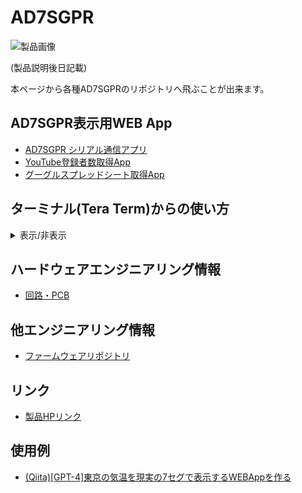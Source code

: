 # AD7SGPR

![製品画像]()

(製品説明後日記載)

本ページから各種AD7SGPRのリポジトリへ飛ぶことが出来ます。

## AD7SGPR表示用WEB App
- [AD7SGPR シリアル通信アプリ](https://bit-trade-one.github.io/AD7SGPR-SCWA/)
- [YouTube登録者数取得App](https://bit-trade-one.github.io/AD7SGPR-youtubeCh/index.html)
- [グーグルスプレッドシート取得App]()

## ターミナル(Tera Term)からの使い方
<details><summary>表示/非表示</summary>
  
1.Tera Termを起動しシリアルを選択。AD7SGPRのCOMポートを選択する <br> 
<img src="https://github.com/bit-trade-one/AD7SGPR/assets/85532743/b760cfb6-544b-4b86-be4c-7758c659f6cc" alt="image"><br>


2.設定・端末を開く  <br>
<img src="https://github.com/bit-trade-one/AD7SGPR/assets/85532743/a551f05a-4301-4e6d-90f4-fc66b02af9e3" alt="image"><br>


3.改行コードの送信側をCR+LFにしてOKを押す  <br>
<img src="https://github.com/bit-trade-one/AD7SGPR/assets/85532743/9c5f0a20-c1e1-4f87-a9f4-58be450e1e43" alt="image"><br>


4.AD7SGPRに送る文字を入力していく(エンターを押して応答があるまで何も表示されません。)<br>
<img src="https://github.com/bit-trade-one/AD7SGPR/assets/85532743/b761aa82-17e3-4611-96d4-4d8562b9a1c8" alt="image"><br>


</details>

## ハードウェアエンジニアリング情報
- [回路・PCB](https://github.com/bit-trade-one/AD7SGPR/tree/master/Schematics)

## 他エンジニアリング情報
- [ファームウェアリポジトリ](https://github.com/bit-trade-one/AD7SGPR-FW)
  
## リンク
- [製品HPリンク](http://bit-trade-one.co.jp/) 

## 使用例
- [(Qiita)[GPT-4]東京の気温を現実の7セグで表示するWEBAppを作る](https://qiita.com/T-Oda-BTO/private/9eaa449083883b6a4b0d)

